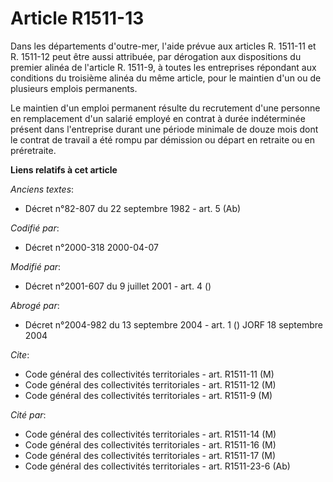 # Article R1511-13

Dans les départements d'outre-mer, l'aide prévue aux articles R. 1511-11 et R. 1511-12 peut être aussi attribuée, par
dérogation aux dispositions du premier alinéa de l'article R. 1511-9, à toutes les entreprises répondant aux conditions du
troisième alinéa du même article, pour le maintien d'un ou de plusieurs emplois permanents.

Le maintien d'un emploi permanent résulte du recrutement d'une personne en remplacement d'un salarié employé en contrat à
durée indéterminée présent dans l'entreprise durant une période minimale de douze mois dont le contrat de travail a été rompu
par démission ou départ en retraite ou en préretraite.

**Liens relatifs à cet article**

_Anciens textes_:

  - Décret n°82-807 du 22 septembre 1982 - art. 5 (Ab)

_Codifié par_:

  - Décret n°2000-318 2000-04-07

_Modifié par_:

  - Décret n°2001-607 du 9 juillet 2001 - art. 4 ()

_Abrogé par_:

  - Décret n°2004-982 du 13 septembre 2004 - art. 1 () JORF 18 septembre 2004

_Cite_:

  - Code général des collectivités territoriales - art. R1511-11 (M)
  - Code général des collectivités territoriales - art. R1511-12 (M)
  - Code général des collectivités territoriales - art. R1511-9 (M)

_Cité par_:

  - Code général des collectivités territoriales - art. R1511-14 (M)
  - Code général des collectivités territoriales - art. R1511-16 (M)
  - Code général des collectivités territoriales - art. R1511-17 (M)
  - Code général des collectivités territoriales - art. R1511-23-6 (Ab)

